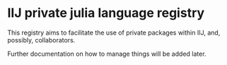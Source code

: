 # IIJ private julia language registry

This registry aims to facilitate the use of private packages within IIJ, and, possibly, collaborators.

Further documentation on how to manage things will be added later.
